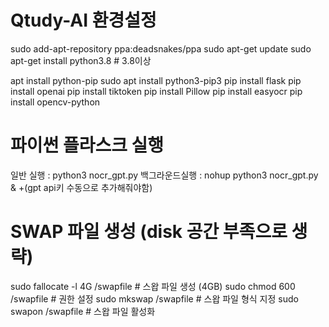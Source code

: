 # Qtudy-AI 환경설정


sudo add-apt-repository ppa:deadsnakes/ppa
sudo apt-get update
sudo apt-get install python3.8 # 3.8이상

apt install python-pip
sudo apt install python3-pip3
pip install flask
pip install openai
pip install tiktoken
pip install Pillow
pip install easyocr 
pip install opencv-python




# 파이썬 플라스크 실행
일반 실행 : python3 nocr_gpt.py
백그라운드실행 : nohup python3 nocr_gpt.py &
+(gpt api키 수동으로 추가해줘야함)






# SWAP 파일 생성  (disk 공간 부족으로 생략)
sudo fallocate -l 4G /swapfile  # 스왑 파일 생성 (4GB)
sudo chmod 600 /swapfile        # 권한 설정
sudo mkswap /swapfile            # 스왑 파일 형식 지정
sudo swapon /swapfile            # 스왑 파일 활성화



